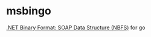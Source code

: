 # msbingo
[.NET Binary Format: SOAP Data Structure (NBFS)](https://msdn.microsoft.com/en-us/library/cc219175.aspx) for go
